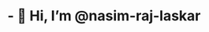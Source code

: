 # - 👋 Hi, I’m @nasim-raj-laskar


<!---
nasim-raj-laskar/nasim-raj-laskar is a ✨ special ✨ repository because its `README.md` (this file) appears on your GitHub profile.
You can click the Preview link to take a look at your changes.
--->
